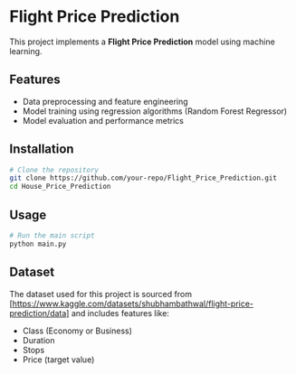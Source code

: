 # Flight Price Prediction

This project implements a **Flight Price Prediction** model using machine learning.

## Features
- Data preprocessing and feature engineering
- Model training using regression algorithms (Random Forest Regressor)
- Model evaluation and performance metrics
  

## Installation
```bash
# Clone the repository
git clone https://github.com/your-repo/Flight_Price_Prediction.git
cd House_Price_Prediction


```

## Usage
```python
# Run the main script
python main.py
```

## Dataset
The dataset used for this project is sourced from [https://www.kaggle.com/datasets/shubhambathwal/flight-price-prediction/data] and includes features like:
- Class (Economy or Business)
- Duration
- Stops
- Price (target value)
  

